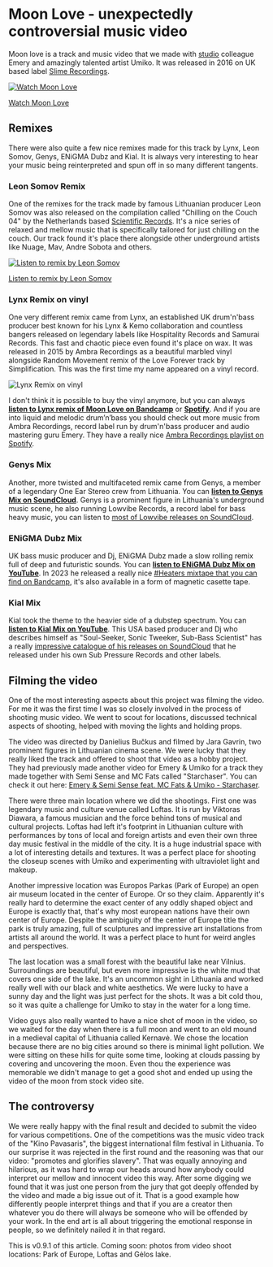# Moon Love - unexpectedly controversial music video

Moon love is a track and music video that we made with [studio](/project/saladiukas) colleague Emery and amazingly talented artist Umiko. It was released in 2016 on UK based label [Slime Recordings](https://slimerecordings.com/).

[![Watch Moon Love](https://img.youtube.com/vi/xoYi0EoRxGA/0.jpg)](https://www.youtube.com/watch?v=xoYi0EoRxGA)

[Watch Moon Love](https://www.youtube.com/watch?v=xoYi0EoRxGA)


## Remixes

There were also quite a few nice remixes made for this track by Lynx, Leon Somov, Genys, ENiGMA Dubz and Kial. It is always very interesting to hear your music being reinterpreted and spun off in so many different tangents.

### Leon Somov Remix

One of the remixes for the track made by famous Lithuanian producer Leon Somov was also released on the compilation called "Chilling on the Couch 04" by the Netherlands based [Scientific Records](https://www.scientific.nl/). It's a nice series of relaxed and mellow music that is specifically tailored for just chilling on the couch. Our track found it's place there alongside other underground artists like Nuage, Mav, Andre Sobota and others.

[![Listen to remix by Leon Somov](https://img.youtube.com/vi/YRznHxhCU3U/0.jpg)](https://www.youtube.com/watch?v=YRznHxhCU3U)

[Listen to remix by Leon Somov](https://www.youtube.com/watch?v=YRznHxhCU3U)

### Lynx Remix on vinyl

One very different remix came from Lynx, an established UK drum'n'bass producer best known for his Lynx & Kemo collaboration and countless bangers released on legendary labels like Hospitality Records and Samurai Records. This fast and chaotic piece even found it's place on wax. It was released in 2015 by Ambra Recordings as a beautiful marbled vinyl alongside Random Movement remix of the Love Forever track by Simplification. This was the first time my name appeared on a vinyl record.

<!-- ![Lynx Remix on vinyl closeup](https://tamulaitis.lt/images/moon-love/garo-emery-umiko-moon-love-lynx-remix-vinyl-title.webp) -->
![Lynx Remix on vinyl](https://tamulaitis.lt/images/moon-love/garo-emery-umiko-moon-love-lynx-remix-vinyl.webp)

I don't think it is possible to buy the vinyl anymore, but you can always **[listen to Lynx remix of Moon Love on Bandcamp](https://ambrarecordings.bandcamp.com/track/moon-love-lynx-remix)** or **[Spotify](https://open.spotify.com/track/5Aq6hLbVMLNwWQuGRTaPN1)**. And if you are into liquid and melodic drum’n’bass you should check out more music from Ambra Recordings, record label run by drum'n'bass producer and audio mastering guru Emery. They have a really nice [Ambra Recordings playlist on Spotify](https://open.spotify.com/playlist/2weF7i00w85ENDVsn0Iroq?si=761dd18294a24a01&nd=1).

### Genys Mix

Another, more twisted and multifaceted remix came from Genys, a member of a legendary One Ear Stereo crew from Lithuania. You can **[listen to Genys Mix on SoundCloud](https://soundcloud.com/genys/emery-garo-moon-love-ft-umikogenys-mix-free-download)**. Genys is a prominent figure in Lithuania's underground music scene, he also running Lowvibe Records, a record label for bass heavy music, you can listen to [most of Lowvibe releases on SoundCloud](https://soundcloud.com/lowvibe).

### ENiGMA Dubz Mix

UK bass music producer and Dj, ENiGMA Dubz made a slow rolling remix full of deep and futuristic sounds. You can **[listen to ENiGMA Dubz Mix on YouTube](https://www.youtube.com/watch?v=Z4p22WH-SBI)**. In 2023 he released a really nice [#Heaters mixtape that you can find on Bandcamp](https://enigmadubzofficial.bandcamp.com/album/mixtape-1-heaters), it's also available in a form of magnetic casette tape.

### Kial Mix

Kial took the theme to the heavier side of a dubstep spectrum. You can **[listen to Kial Mix on YouTube](https://www.youtube.com/watch?v=avSdU7JjC7c)**. This USA based producer and Dj who describes himself as "Soul-Seeker, Sonic Tweeker, Sub-Bass Scientist" has a really [impressive catalogue of his releases on SoundCloud](https://soundcloud.com/kial) that he released under his own Sub Pressure Records and other labels.


## Filming the video

One of the most interesting aspects about this project was filming the video. For me it was the first time I was so closely involved in the process of shooting music video. We went to scout for locations, discussed technical aspects of shooting, helped with moving the lights and holding props.

The video was directed by Danielius Bučkus and filmed by Jara Gavrin, two prominent figures in Lithuanian cinema scene. We were lucky that they really liked the track and offered to shoot that video as a hobby project. They had previously made another video for Emery & Umiko for a track they made together with Semi Sense and MC Fats called "Starchaser". You can check it out here: [Emery & Semi Sense feat. MC Fats & Umiko - Starchaser](https://www.youtube.com/watch?v=YV6b8hZ4IYc).

There were three main location where we did the shootings. First one was legendary music and culture venue called Loftas. It is run by Viktoras Diawara, a famous musician and the force behind tons of musical and cultural projects. Loftas had left it's footprint in Lithuanian culture with performances by tons of local and foreign artists and even their own three day music festival in the middle of the city. It is a huge industrial space with a lot of interesting details and textures. It was a perfect place for shooting the closeup scenes with Umiko and experimenting with ultraviolet light and makeup.

<!-- Photos from Loftas -->

Another impressive location was Europos Parkas (Park of Europe) an open air museum located in the center of Europe. Or so they claim. Apparently it's really hard to determine the exact center of any oddly shaped object and Europe is exactly that, that's why most european nations have their own center of Europe. Despite the ambiguity of the center of Europe title the park is truly amazing, full of sculptures and impressive art installations from artists all around the world. It was a perfect place to hunt for weird angles and perspectives.

<!-- Photos from Europos Parkas -->

The last location was a small forest with the beautiful lake near Vilnius. Surroundings are beautiful, but even more impressive is the white mud that covers one side of the lake. It's an uncommon sight in Lithuania and worked really well with our black and white aesthetics. We were lucky to have a sunny day and the light was just perfect for the shots. It was a bit cold thou, so it was quite a challenge for Umiko to stay in the water for a long time.

<!-- Photos from the lake -->

Video guys also really wanted to have a nice shot of moon in the video, so we waited for the day when there is a full moon and went to an old mound in a medieval capital of Lithuania called Kernavė. We chose the location because there are no big cities around so there is minimal light pollution. We were sitting on these hills for quite some time, looking at clouds passing by covering and uncovering the moon. Even thou the experience was memorable we didn't manage to get a good shot and ended up using the video of the moon from stock video site.


## The controversy

We were really happy with the final result and decided to submit the video for various competitions. One of the competitions was the music video track of the "Kino Pavasaris", the biggest international film festival in Lithuania. To our surprise it was rejected in the first round and the reasoning was that our video: "promotes and glorifies slavery". That was equally annoying and hilarious, as it was hard to wrap our heads around how anybody could interpret our mellow and innocent video this way. After some digging we found that it was just one person from the jury that got deeply offended by the video and made a big issue out of it. That is a good example how differently people interpret things and that if you are a creator then whatever you do there will always be someone who will be offended by your work. In the end art is all about triggering the emotional response in people, so we definitely nailed it in that regard.


This is v0.9.1 of this article. Coming soon: photos from video shoot locations: Park of Europe, Loftas and Gėlos lake.